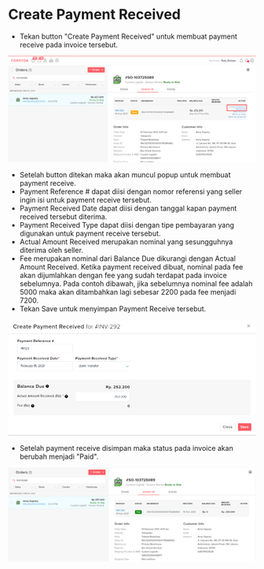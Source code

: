# Create Payment Received

* Tekan button "Create Payment Received" untuk membuat payment receive pada invoice tersebut.

![](../../.gitbook/assets/image%20%28213%29.png)



* Setelah button ditekan maka akan muncul popup untuk membuat payment receive.
* Payment Reference \# dapat diisi dengan nomor referensi yang seller ingin isi untuk payment receive tersebut.
* Payment Received Date dapat diisi dengan tanggal kapan payment received tersebut diterima.
* Payment Received Type dapat diisi dengan tipe pembayaran yang digunakan untuk payment receive tersebut.
* Actual Amount Received merupakan nominal yang sesungguhnya diterima oleh seller.
* Fee merupakan nominal dari Balance Due dikurangi dengan Actual Amount Received. Ketika payment received dibuat, nominal pada fee akan dijumlahkan dengan fee yang sudah terdapat pada invoice sebelumnya. Pada contoh dibawah, jika sebelumnya nominal fee adalah 5000 maka akan ditambahkan lagi sebesar 2200 pada fee menjadi 7200.
* Tekan Save untuk menyimpan Payment Receive tersebut.

![](../../.gitbook/assets/image%20%28174%29.png)

* Setelah payment receive disimpan maka status pada invoice akan berubah menjadi "Paid".

![](../../.gitbook/assets/image%20%28157%29.png)

